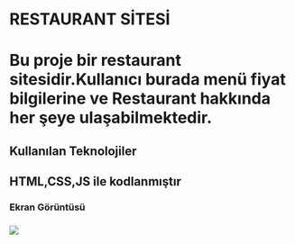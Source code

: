  <h1>RESTAURANT SİTESİ<h1>

Bu proje bir restaurant sitesidir.Kullanıcı burada menü fiyat bilgilerine ve Restaurant hakkında her şeye ulaşabilmektedir.

<h2>Kullanılan Teknolojiler<h2>

HTML,CSS,JS ile kodlanmıştır

<h3>Ekran Görüntüsü<h3>

![](yemekvideo.gif)
